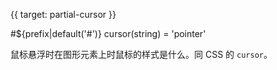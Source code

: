 
{{ target: partial-cursor }}

#${prefix|default('#')} cursor(string) = 'pointer'

<ExampleUIControlEnum options="auto,pointer,move" default="pointer" />

鼠标悬浮时在图形元素上时鼠标的样式是什么。同 CSS 的 `cursor`。

